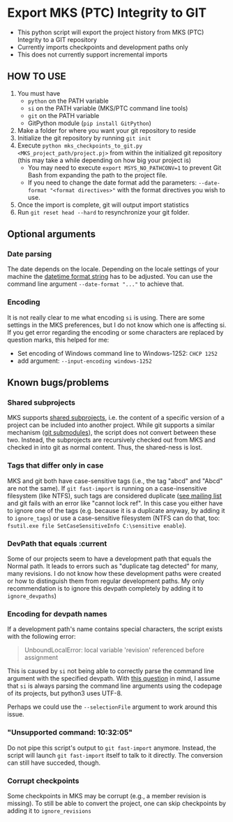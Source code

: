 # Export MKS (PTC) Integrity to GIT
* This python script will export the project history from MKS (PTC) Integrity to a GIT repository
* Currently imports checkpoints and development paths only
* This does not currently support incremental imports

## HOW TO USE
1. You must have
   - `python` on the PATH variable
   - `si` on the PATH variable (MKS/PTC command line tools)
   - `git` on the PATH variable
   - GitPython module (`pip install GitPython`)
2. Make a folder for where you want your git repository to reside
3. Initialize the git repository by running `git init`
4. Execute  ```python mks_checkpoints_to_git.py <MKS_project_path/project.pj>``` from within the initialized git repository (this may take a while depending on how big your project is)
   * You may need to execute `export MSYS_NO_PATHCONV=1` to prevent Git Bash from expanding the path to the project file.
   * If you need to change the date format add the parameters: `--date-format "<format directives>"` with the format directives you wish to use.
5. Once the import is complete, git will output import statistics
6. Run `git reset head --hard` to resynchronize your git folder.


## Optional arguments

### Date parsing

The date depends on the locale. Depending on the locale settings of your machine the [datetime format string](https://www.programiz.com/python-programming/datetime/strftime#format-code) has to be adjusted. You can use the command line argument `--date-format "..."` to achieve that.

### Encoding

It is not really clear to me what encoding `si` is using. There are some settings in the MKS preferences, but I do not know which one is affecting si. If you get error regarding the encoding or some characters are replaced by question marks, this helped for me:

 - Set encoding of Windows command line to Windows-1252: `CHCP 1252`
 - add argument: `--input-encoding windows-1252`


## Known bugs/problems

### Shared subprojects

MKS supports [shared subprojects](http://support.ptc.com/help/integrity_hc/integrity120_hc/en/IntegrityHelp/client_proj_adding_shared_subprojects.mif-1.html), i.e. the content of a specific version of a project can be included into another project. While git supports a similar mechanism ([git submodules](https://git-scm.com/book/de/v1/Git-Tools-Submodule)), the script does not convert between these two. Instead, the subprojects are recursively checked out from MKS and checked in into git as normal content. Thus, the shared-ness is lost.

### Tags that differ only in case

MKS and git both have case-sensitive tags (i.e., the tag "abcd" and "Abcd" are not the same). If `git fast-import` is running on a case-insensitive filesystem (like NTFS), such tags are considered duplicate ([see mailing list](https://marc.info/?l=git&m=155157276401181&w=2) and git fails with an error like "cannot lock ref". In this case you either have to ignore one of the tags (e.g. because it is a duplicate anyway, by adding it to `ignore_tags`) or use a case-sensitive filesystem (NTFS can do that, too: `fsutil.exe file SetCaseSensitiveInfo C:\sensitive enable`).

### DevPath that equals :current

Some of our projects seem to have a development path that equals the Normal path. It leads to errors such as "duplicate tag detected" for many, many revisions. I do not know how these development paths were created or how to distinguish them from regular development paths. My only recommendation is to ignore this devpath completely by adding it to `ignore_devpaths`)

### Encoding for devpath names

If a development path's name contains special characters, the script exists with the following error:

> UnboundLocalError: local variable 'revision' referenced before assignment

This is caused by `si` not being able to correctly parse the command line argument with the specified devpath. With [this question](https://community.ptc.com/t5/Integrity-Windchill-Systems/Are-CLI-commands-taking-into-account-the-code-page-that-is-set/td-p/142055) in mind, I assume that `si` is always parsing the command line arguments using the codepage of its projects, but python3 uses UTF-8.

Perhaps we could use the `--selectionFile` argument to work around this issue.

### "Unsupported command: 10:32:05"

Do not pipe this script's output to `git fast-import` anymore. Instead, the script will launch `git fast-import` itself to talk to it directly. The conversion can still have succeded, though.

### Corrupt checkpoints

Some checkpoints in MKS may be corrupt (e.g., a member revision is missing). To still be able to convert the project, one can skip checkpoints by adding it to `ignore_revisions`

